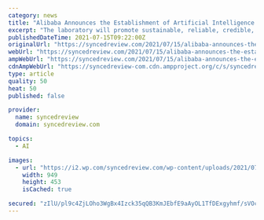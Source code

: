 ```yaml
---
category: news
title: "Alibaba Announces the Establishment of Artificial Intelligence Governance Laboratory"
excerpt: "The laboratory will promote sustainable, reliable, credible, and usable AI. It focuses on technologies such as multi-modal data fusion analysis, adversarial learning, causal networks, and multi-agent reinforcement learning,"
publishedDateTime: 2021-07-15T09:22:00Z
originalUrl: "https://syncedreview.com/2021/07/15/alibaba-announces-the-establishment-of-artificial-intelligence-governance-laboratory/"
webUrl: "https://syncedreview.com/2021/07/15/alibaba-announces-the-establishment-of-artificial-intelligence-governance-laboratory/"
ampWebUrl: "https://syncedreview.com/2021/07/15/alibaba-announces-the-establishment-of-artificial-intelligence-governance-laboratory/amp/"
cdnAmpWebUrl: "https://syncedreview-com.cdn.ampproject.org/c/s/syncedreview.com/2021/07/15/alibaba-announces-the-establishment-of-artificial-intelligence-governance-laboratory/amp/"
type: article
quality: 50
heat: 50
published: false

provider:
  name: syncedreview
  domain: syncedreview.com

topics:
  - AI

images:
  - url: "https://i2.wp.com/syncedreview.com/wp-content/uploads/2021/07/Screen-Shot-2021-07-15-at-5.24.04-PM.png?fit=950%2C454&ssl=1"
    width: 949
    height: 453
    isCached: true

secured: "zIlU/pl9c4ZjLOho3WgBx4Izck35qQB3KmJEbfE9aAyOL1TfDExgyhmf/sVOcpFZz68oRL3hCmI/mhUVeDf1Mqitmr9lAs1MMTh7JrkCHmEYx1T9Ax/aMGWx0GJXsgYlNmb1Lr26LSGmFeYB9JeDBu3nlOpGLROtG5UW04937Fqg1P8a0TGW0IkrG7RwLJfwTDP94c9CMgTW/ZLE4bHp0hHozsptybOWo9yBMzVrRYMoi7QA2Wc2TVTzxT7SUsi+cTokbfwIkkuyRhRrgatOUMJhgpeEk/Oc8+C/6xId0YuCVCy2OlRNzcKjC1TvZQPiIEuAyo/6NUre8auhH1MjYfND7T+fNx+/++jVcx0k3dk=;hgBNWaM9tUQdF/sXk/f+OA=="
---
```


